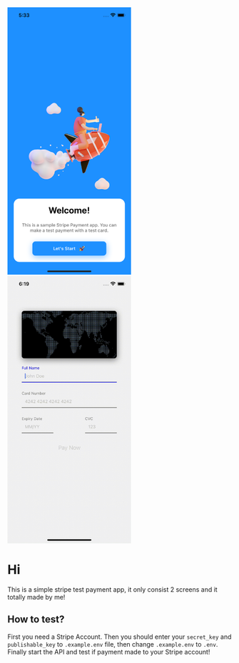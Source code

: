 <img src="./assets/OnboardingScreen.png" height="600" alt="onboarding-screen">

<img src="./assets/PaymentRecording.gif" height="600" alt="payment-recording">

# Hi

This is a simple stripe test payment app, it only consist 2 screens and it totally made by me!

## How to test?

First you need a Stripe Account. Then you should enter your `secret_key` and `publishable_key` to `.example.env` file, then change `.example.env` to `.env`. Finally start the API and test if payment made to your Stripe account!
